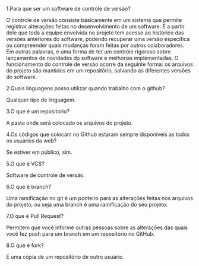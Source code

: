 1.Para que ser um software de controle de versão?

O controle de versão consiste basicamente em um sistema que permite registrar alterações feitas no desenvolvimento de um software.
É a partir dele que toda a equipe envolvida no projeto tem acesso ao histórico das versões anteriores do software, podendo 
recuperar uma versão específica ou compreender quais mudanças foram feitas por outros colaboradores.
Em outras palavras, é uma forma de ter um controle rigoroso sobre lançamentos de novidades do software e melhorias implementadas.
O funcionamento do controle de versão ocorre da seguinte forma: os arquivos do projeto são mantidos em um repositório, salvando
as diferentes versões do software.

2.Quais linguagens posso utilizar quando trabalho com o github?

Qualquer tipo de linguagem.

3.O que é um  repositorio?

A pasta onde será colocado os arquivos do projeto.

4.Os códigos que colocam no Github estaram sempre disponiveis as todos os usuarios da web?

Se estiver em público, sim.   

5.O que é VCS?

Software de controle de versão.

6.O que é branch?

Uma ramificação no git é um ponteiro para as alterações feitas nos
arquivos do projeto, ou seja uma branch é uma ramificação do seu projeto.

7.O que é Pull Request?

Permitem que você informe outras pessoas sobre as
alterações das quais você fez push para um branch em um repositório no GitHub.

8.O que é fork?

É uma cópia de um repositório de outro usuário. 



